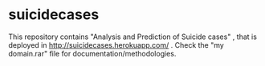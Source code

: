 # suicidecases
This repository contains "Analysis and Prediction of Suicide cases" , that is deployed in http://suicidecases.herokuapp.com/ . Check the "my domain.rar" file for documentation/methodologies.
